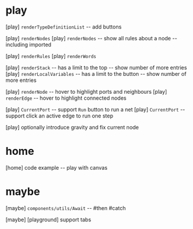# play

[play] `renderTypeDefinitionList` -- add buttons

[play] `renderNodes`
[play] `renderNodes` -- show all rules about a node -- including imported

[play] `renderRules`
[play] `renderWords`

[play] `renderStack` -- has a limit to the top -- show number of more entries
[play] `renderLocalVariables` -- has a limit to the button -- show number of more entries

[play] `renderNode` -- hover to highlight ports and neighbours
[play] `renderEdge` -- hover to highlight connected nodes

[play] `CurrentPort` -- support `Run` button to run a net
[play] `CurrentPort` -- support click an active edge to run one step

[play] optionally introduce gravity and fix current node

# home

[home] code example -- play with canvas

# maybe

[maybe] `components/utils/Await` -- #then #catch

[maybe] [playground] support tabs
